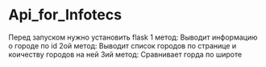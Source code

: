 # Api_for_Infotecs
Перед запуском нужно установить flask
1 метод:
  Выводит информацию о городе по id
2ой метод:
   Выводит список городов по странице и коичеству городов на ней
3ий метод:
  Сравнивает горда по широте
